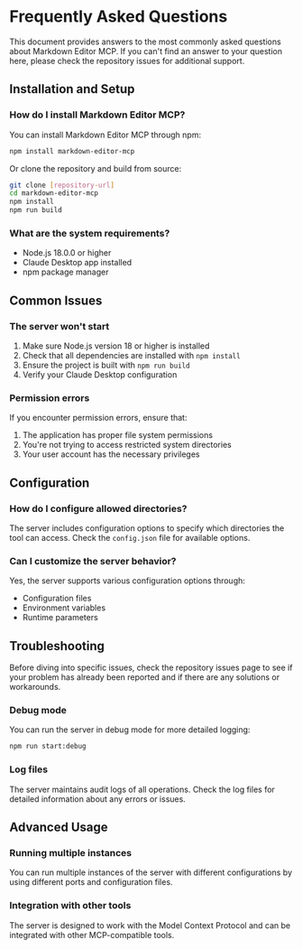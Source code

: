 # Frequently Asked Questions

This document provides answers to the most commonly asked questions about Markdown Editor MCP. If you can't find an answer to your question here, please check the repository issues for additional support.

## Installation and Setup

### How do I install Markdown Editor MCP?

You can install Markdown Editor MCP through npm:

```bash
npm install markdown-editor-mcp
```

Or clone the repository and build from source:

```bash
git clone [repository-url]
cd markdown-editor-mcp
npm install
npm run build
```

### What are the system requirements?

- Node.js 18.0.0 or higher
- Claude Desktop app installed
- npm package manager

## Common Issues

### The server won't start

1. Make sure Node.js version 18 or higher is installed
2. Check that all dependencies are installed with `npm install`
3. Ensure the project is built with `npm run build`
4. Verify your Claude Desktop configuration

### Permission errors

If you encounter permission errors, ensure that:
1. The application has proper file system permissions
2. You're not trying to access restricted system directories
3. Your user account has the necessary privileges

## Configuration

### How do I configure allowed directories?

The server includes configuration options to specify which directories the tool can access. Check the `config.json` file for available options.

### Can I customize the server behavior?

Yes, the server supports various configuration options through:
- Configuration files
- Environment variables
- Runtime parameters

## Troubleshooting

Before diving into specific issues, check the repository issues page to see if your problem has already been reported and if there are any solutions or workarounds.

### Debug mode

You can run the server in debug mode for more detailed logging:

```bash
npm run start:debug
```

### Log files

The server maintains audit logs of all operations. Check the log files for detailed information about any errors or issues.

## Advanced Usage

### Running multiple instances

You can run multiple instances of the server with different configurations by using different ports and configuration files.

### Integration with other tools

The server is designed to work with the Model Context Protocol and can be integrated with other MCP-compatible tools.